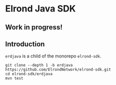 # Elrond Java SDK

## Work in progress!

## Introduction

`erdjava` is a child of the monorepo `elrond-sdk`.

```
git clone --depth 1 -b erdjava https://github.com/ElrondNetwork/elrond-sdk.git
cd elrond-sdk/erdjava
mvn test
```